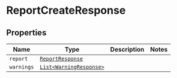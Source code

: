 

# ReportCreateResponse



## Properties

Name | Type | Description | Notes
------------ | ------------- | ------------- | -------------
| `report` | [```ReportResponse```](ReportResponse.md) |    |  |
| `warnings` | [```List<WarningResponse>```](WarningResponse.md) |    |  |



